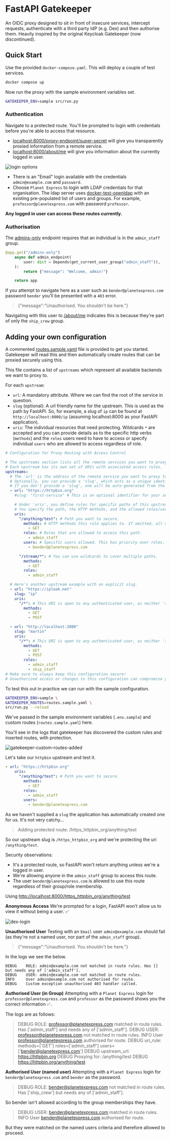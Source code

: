# FastAPI Gatekeeper

An OIDC proxy designed to sit in front of insecure services, intercept requests, authenticate with a third party IdP (e.g. Dex) and then authorise them. Heavily inspired by the original Keycloak Gatekeeper (now discontinued).

## Quick Start

Use the provided `docker-compose.yaml`. This will deploy a couple of test services.

```zsh
docker compose up
```

Now run the proxy with the sample environment variables set.

```zsh
GATEKEEPER_ENV=sample src/run.py
```

### Authentication

Navigate to a protected route. You'll be prompted to login with credentials before you're able to access that resource.

- [localhost:8000/proxy-endpoint/super-secret](http://localhost:8000/proxy-endpoint/super-secret) will give you transparently proxied information from a remote service.
- [localhost:8000/about/me](http://localhost:8000/about/me) will give you information about the currently logged in user.

![login options](docs/img/dex-login-options.png)

- There is an "Email" login available with the credentials `admin@example.com` and `password`.
- Choose `Planet Express` to login with LDAP credentials for that organisation. The ldap server uses [docker-test-openldap](https://github.com/rroemhild/docker-test-openldap) with an existing pre-populated list of users and groups. For example, `professor@planetexpress.com` with password `professor`.

**Any logged in user can access these routes currently.**

### Authorisation

The [admins-only](http://localhost:8000/admins-only) endpoint requires that an individual is in the `admin_staff` group.

```py
@app.get("/admins-only")
    async def admin_endpoint(
        user: dict = Depends(get_current_user_group("admin_staff")),
    ):
        return {"message": "Welcome, admin!"}

    return app
```

If you attempt to navigate here as a user such as `bender@planetexpress.com` password `bender` you'll be presented with a `403` error.

> {"message":"Unauthorised. You shouldn't be here."}

Navigating with this user to [/about/me](http://localhost:8000/about/me) indicates this is because they're part of only the `ship_crew` group.

## Adding your own configuration

A commented [routes.sample.yaml](src/routes.sample.yaml) file is provided to get you started. Gatekeeper will read this and then automatically create routes that can be proxied securely using this.

This file contains a list of `upstreams` which represent all available backends we want to proxy to.

For each `upstream`:

- `url`: A mandatory attribute. Where we can find the root of the service in question.
- `slug` (optional): A url friendly name for the upstream. This is used as the path by FastAPI. So, for example, a slug of `ip` can be found at `http://localhost:8000/ip` (assuming localhost:8000 as your FastAPI application).
- `uris`: The individual resources that need protecting. Wildcards `*` are accepted and you can provide details as to the specific http verbs (`methods`) and the `roles` users need to have to access or specify individual `users` who are allowed to access regardless of role.

```yaml
# Configuration for Proxy Routing with Access Control

# The upstreams section lists all the remote services you want to proxy.
# Each upstream has its own set of URIs with associated access rules.
upstreams:
  # The 'url' is the address of the remote service you want to proxy to.
  # Optionally, you can provide a 'slug', which acts as a unique identifier for this upstream.
  # If you don't provide a 'slug', one will be auto-generated from the URL.
  - url: "https://httpbin.org"
    #slug: "first-service" # This is an optional identifier for your service.

    # Under 'uris', you define rules for specific paths of this upstream.
    # You specify the path, the HTTP methods, and the allowed roles/users.
    uris:
      "/anything/test": # Path you want to secure.
        methods: # HTTP methods this rule applies to. If omitted, all methods are allowed.
          - GET
        roles: # Roles that are allowed to access this path.
          - admin_staff
        users: # Specific users allowed. This has priority over roles.
          - bender@planetexpress.com

      "/stream/*": # You can use wildcards to cover multiple paths.
        methods:
          - GET
        roles:
          - admin_staff

  # Here's another upstream example with an explicit slug.
  - url: "https://ipleak.net"
    slug: "ip"
    uris:
      "/*": # This URI is open to any authenticated user, as neither 'roles' nor 'users' are specified.
        methods:
          - GET
          - POST

  - url: "http://localhost:3000"
    slug: "martin"
    uris:
      "/*": # This URI is open to any authenticated user, as neither 'roles' nor 'users' are specified.
        methods:
          - GET
          - POST
        roles:
          - admin_staff
          - ship_staff
# Make sure to always keep this configuration secure!
# Unauthorized access or changes to this configuration can compromise your service's security.
```

To test this out in practice we can run with the sample configuration.

```zsh
GATEKEEPER_ENV=sample \
GATEKEEPER_ROUTES=routes.sample.yaml \
src/run.py --reload
```

We've passed in the sample environment variables (`.env.sample`) and custom routes (`routes.sample.yaml`) here.

You'll see in the logs that gatekeeper has discovered the custom rules and inserted routes, with protection.

![gatekeeper-custom-routes-added](docs/img/gatekeeper-custom-routes-added.png)

Let's take our `httpbin` upstream and test it.

```yaml
- url: "https://httpbin.org"
    uris:
      "/anything/test": # Path you want to secure.
        methods:
          - GET
        roles:
          - admin_staff
        users:
          - bender@planetexpress.com
```

As we haven't supplied a `slug` the application has automatically created one for us. It's not very catchy...

> Adding protected route: /https_httpbin_org/anything/test

So our upstream slug is `/https_httpbin_org` and we're protecting the uri `/anything/test`.

Security observations:

- It's a protected route, so FastAPI won't return anything unless we're a logged in user.
- We're allowing anyone in the `admin_staff` group to access this route.
- The user `bender@planetexpress.com` is allowed to use this route regardless of their group/role membership.

Using [http://localhost:8000/https_httpbin_org/anything/test](http://localhost:8000/https_httpbin_org/anything/test)

**Anonymous Access**
We're prompted for a login, FastAPI won't allow us to view it without being a user. ✅

![dex-login](docs/img/dex-login-prompt.png)

**Unauthorised User**
Testing with an `Email` user `admin@example.com` should fail (as they're not a named user, nor part of the `admin_staff` group).

> {"message":"Unauthorised. You shouldn't be here."}

In the logs we see the below.

```
DEBUG    ROLE: admin@example.com not matched in route rules. Has [] but needs any of ['admin_staff'].
DEBUG    USER: admin@example.com not matched in route rules.
INFO     User admin@example.com not authorised for route.
DEBUG    Custom exception unauthorised 403 handler called.
```

**Authorised User (in Group)**
Attempting with a `Planet Express` login for `professor@planetexpress.com` and `professor` as the password shows you the correct information ✅.

The logs are as follows:

> DEBUG ROLE: professor@planetexpress.com matched in route rules. Has ['admin_staff'] and needs any of ['admin_staff'].
> DEBUG USER: professor@planetexpress.com not matched in route rules.
> INFO User professor@planetexpress.com authorised for route.
> DEBUG uri_rule: methods=['GET'] roles=['admin_staff'] users=['bender@planetexpress.com']
> DEBUG upstream_url: https://httpbin.org
> DEBUG Proxying for: /anything/test
> DEBUG https://httpbin.org/anything/test

**Authorised User (named user)**
Attempting with a `Planet Express` login for `bender@planetexpress.com` and `bender` as the password.

> DEBUG ROLE: bender@planetexpress.com not matched in route rules. Has ['ship_crew'] but needs any of ['admin_staff'].

So bender isn't allowed according to the group memberships they have.

> DEBUG USER: bender@planetexpress.com matched in route rules.
> INFO User bender@planetexpress.com authorised for route.

But they were matched on the named users criteria and therefore allowed to proceed.
